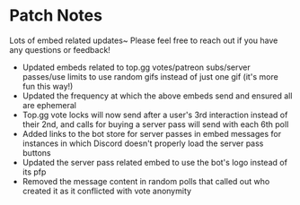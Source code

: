 # Patch Notes
Lots of embed related updates~ Please feel free to reach out if you have any questions or feedback!
* Updated embeds related to top.gg votes/patreon subs/server passes/use limits to use random gifs instead of just one gif (it's more fun this way!)
* Updated the frequency at which the above embeds send and ensured all are ephemeral
* Top.gg vote locks will now send after a user's 3rd interaction instead of their 2nd, and calls for buying a server pass will send with each 6th poll
* Added links to the bot store for server passes in embed messages for instances in which Discord doesn't properly load the server pass buttons
* Updated the server pass related embed to use the bot's logo instead of its pfp
* Removed the message content in random polls that called out who created it as it conflicted with vote anonymity
